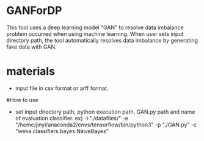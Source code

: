 # GANForDP
This tool uses a deep learning model "GAN" to resolve data imbalance problem occurred when using machine learning.
When user sets input directory path, the tool automatically resolves data imbalance by generating fake data with GAN.

# materials
- input file in csv format or arff format.

#How to use
- set input directory path, python execution path, GAN.py path and name of evaluation classifier.
ex) -i "./datafiles/" -e "/home/jinyi/anaconda2/envs/tensorflow/bin/python3" -p "./GAN.py" -c "weka.classifiers.bayes.NaiveBayes"

